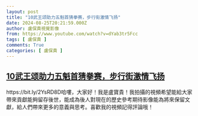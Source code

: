 ```yaml
---
layout: post
title: "10武王颂助力五魁首猜拳赛，步行街激情飞扬"
date: 2024-08-25T20:21:59.000Z
author: 盧保貴視覺影像
from: https://www.youtube.com/watch?v=dYab3tr5Fcc
tags: [ 盧保貴 ]
comments: True
categories: [ 盧保貴 ]
---
```

<!--1724617319000-->
[10武王颂助力五魁首猜拳赛，步行街激情飞扬](https://www.youtube.com/watch?v=dYab3tr5Fcc)
------

<div>
https://bit.ly/2YsRD8D哈嘍，大家好！我是盧寶貴！我拍攝的視頻希望能給大家帶來貢獻能夠留存後世，能成為後人對現在的歷史參考期待影像能為將來保留文獻，給人們帶來更多的意義與思考。喜歡我的視頻記得評論哦！
</div>

